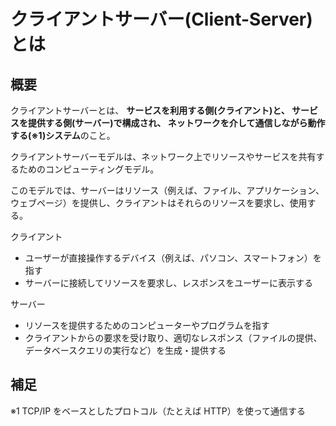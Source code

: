 # クライアントサーバー(Client-Server)とは

## 概要

クライアントサーバーとは、
**サービスを利用する側(クライアント)と、 サービスを提供する側(サーバー)で構成され、 ネットワークを介して通信しながら動作する(※1)システム**のこと。

クライアントサーバーモデルは、ネットワーク上でリソースやサービスを共有するためのコンピューティングモデル。

このモデルでは、サーバーはリソース（例えば、ファイル、アプリケーション、ウェブページ）を提供し、クライアントはそれらのリソースを要求し、使用する。

クライアント

- ユーザーが直接操作するデバイス（例えば、パソコン、スマートフォン）を指す
- サーバーに接続してリソースを要求し、レスポンスをユーザーに表示する

サーバー

- リソースを提供するためのコンピューターやプログラムを指す
- クライアントからの要求を受け取り、適切なレスポンス（ファイルの提供、データベースクエリの実行など）を生成・提供する

## 補足

※1 TCP/IP をベースとしたプロトコル（たとえば HTTP）を使って通信する
